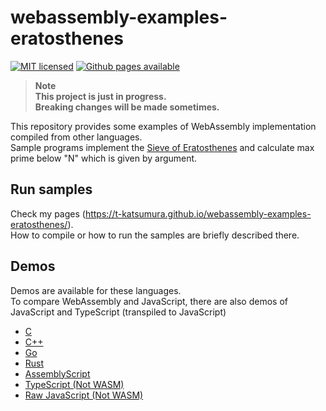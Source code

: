 # webassembly-examples-eratosthenes

[![MIT licensed](https://img.shields.io/badge/license-MIT-blue.svg)](./LICENSE)
[![Github pages available](https://img.shields.io/badge/Github-Pages-brightgreen.svg)](https://t-katsumura.github.io/webassembly-examples-eratosthenes/)

> **Note**  
> **This project is just in progress.**  
> **Breaking changes will be made sometimes.**

This repository provides some examples of WebAssembly implementation compiled from other languages.  
Sample programs implement the [Sieve of Eratosthenes](https://en.wikipedia.org/wiki/Sieve_of_Eratosthenes) and calculate max prime below "N" which is given by argument.

## Run samples

Check my pages (https://t-katsumura.github.io/webassembly-examples-eratosthenes/).  
How to compile or how to run the samples are briefly described there.

## Demos

Demos are available for these languages.  
To compare WebAssembly and JavaScript, there are also demos of JavaScript and TypeScript (transpiled to JavaScript)

- [C](https://t-katsumura.github.io/webassembly-examples-eratosthenes/demos/c/)
- [C++](https://t-katsumura.github.io/webassembly-examples-eratosthenes/demos/cpp/)
- [Go](https://t-katsumura.github.io/webassembly-examples-eratosthenes/demos/go/)
- [Rust](https://t-katsumura.github.io/webassembly-examples-eratosthenes/demos/rust/)
- [AssemblyScript](https://t-katsumura.github.io/webassembly-examples-eratosthenes/demos/assemblyscript/)
- [TypeScript (Not WASM)](https://t-katsumura.github.io/webassembly-examples-eratosthenes/demos/typescript/)
- [Raw JavaScript (Not WASM)](https://t-katsumura.github.io/webassembly-examples-eratosthenes/demos/raw-javascript/)
